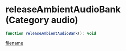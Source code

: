 # releaseAmbientAudioBank (Category audio)

```js
function releaseAmbientAudioBank(): void
```

[filename](releaseAmbientAudioBank_m.md ':include')